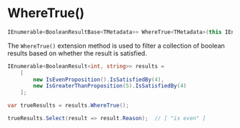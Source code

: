 ﻿#  WhereTrue()

```csharp
IEnumerable<BooleanResultBase<TMetadata>> WhereTrue<TMetadata>(this IEnumerable<BooleanResultBase<TMetadata>> results)
```

The `WhereTrue()` extension method is used to filter a collection of boolean results based on whether the result is
satisfied.

```csharp
IEnumerable<BooleanResult<int, string>> results = 
    [
        new IsEvenProposition().IsSatisfiedBy(4),
        new IsGreaterThanProposition(5).IsSatisfiedBy(4)
    ];

var trueResults = results.WhereTrue();

trueResults.Select(result => result.Reason);  // [ "is even" ]
```